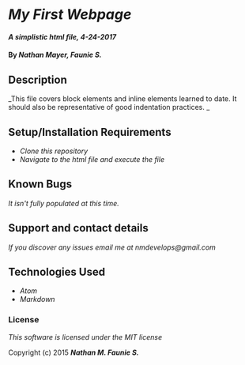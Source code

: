 # _My First Webpage_

#### _A simplistic html file, 4-24-2017_

#### By _**Nathan Mayer, Faunie S.**_

## Description

_This file covers block elements and inline elements learned to date.  It should also be representative of good indentation practices. _

## Setup/Installation Requirements

* _Clone this repository_
* _Navigate to the html file and execute the file_

## Known Bugs

_It isn't fully populated at this time._

## Support and contact details

_If you discover any issues email me at nmdevelops@gmail.com_

## Technologies Used

* _Atom_
* _Markdown_

### License

*This software is licensed under the MIT license*

Copyright (c) 2015 **_Nathan M. Faunie S._**
